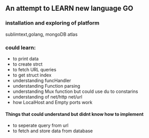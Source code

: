
## An attempt to LEARN new language GO 
### installation and exploring of platform
  sublimtext,golang, mongoDB atlas
  
### could learn:
* to print data
* to create strct
* to fetch URL queries
* to get struct index
* understanding funcHandler
* understanding Function parsing
* understanding Mux function but could use du to constarins
* understanding of net/http net/url
* how LocalHost and Empty ports work

#### Things that could understand but didnt know how to implement
* to seperate query from url
* to fetch and store data from database

